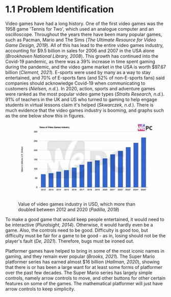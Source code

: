 # 1.1 Problem Identification

Video games have had a long history. One of the first video games was the 1958 game 'Tennis for Two', which used an analogue computer and an oscilloscope. Throughout the years there have been many popular games, such as Pacman, Mario and The Sims (_The Ultimate Resource for Video Game Design, 2019_). All of this has lead to the entire video games industry, accounting for $9.5 billion in sales for 2006 and 2007 in the USA alone (_Brookhaven National Library, 2008_). This growth has continued into the Covid-19 pandemic, as there was a 39% increase in time spent gaming during the pandemic, and the video game market in the USA is worth $97.67 billion (_Clement, 2021_). E-sports were used by many as a way to stay entertained, and 70% of E-sports fans (and 52% of non-E-sports fans) said companies should acknowledge Covid-19 when communicating to customers (_Nielsen, n.d._). In 2020, action, sports and adventure games were ranked as the most popular video game types (_Straits Research, n.d._). 91% of teachers in the UK and US who turned to gaming to help engage students in virtual lessons claim it's helped (_Skwarczek, n.d._). There is much evidence that the video games industry is booming, and graphs such as the one below show this in figures.

<figure><img src="../.gitbook/assets/image (2) (1).png" alt=""><figcaption><p>Value of video games industry in USD, which more than doubled between 2012 and 2020 (<em>Padilla, 2018</em>)</p></figcaption></figure>

To make a good game that would keep people entertained, it would need to be interactive (_Pluralsight, 2014_). Otherwise, it would hardly even be a game. Also, the controls need to be good. Difficulty is good too, but difficulty must be fair for a game to be good - as in, losing should not be the player's fault (_De, 2021_). Therefore, bugs must be ironed out.

Platformer games have helped to bring in some of the most iconic names in gaming, and they remain ever popular (_Brooks, 2021_). The Super Mario platformer series has earned almost $16 billion (_Hallman, 2020_), showing that there is or has been a large want for at least some forms of platformer over the past few decades. The Super Mario series has largely simple controls, namely arrow controls to move, and other buttons for other certain features on some of the games. The mathematical platformer will just have arrow controls to keep simplicity.
